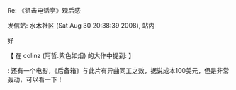 Re: 《狙击电话亭》观后感

发信站: 水木社区 (Sat Aug 30 20:38:39 2008), 站内



好

【 在 colinz (阿哲.紫色如烟) 的大作中提到: 】

: 还有一个电影，《后备箱》与此片有异曲同工之效，据说成本100美元，但是非常轰动，可以看一下！



